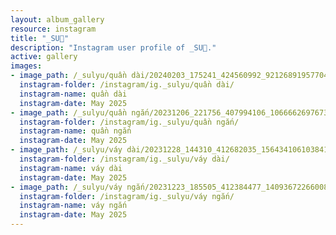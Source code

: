 ```yaml
---
layout: album_gallery
resource: instagram
title: "_SU🎀"
description: "Instagram user profile of _SU🎀."
active: gallery
images: 
- image_path: /_sulyu/quần dài/20240203_175241_424560992_921268919577047_8169774877679407313_n.jpg
  instagram-folder: /instagram/ig._sulyu/quần dài/
  instagram-name: quần dài
  instagram-date: May 2025
- image_path: /_sulyu/quần ngắn/20231206_221756_407994106_1066662697673097_7436344699206485357_n.jpg
  instagram-folder: /instagram/ig._sulyu/quần ngắn/
  instagram-name: quần ngắn
  instagram-date: May 2025
- image_path: /_sulyu/váy dài/20231228_144310_412682035_1564341061038417_5981571753122385915_n.jpg
  instagram-folder: /instagram/ig._sulyu/váy dài/
  instagram-name: váy dài
  instagram-date: May 2025
- image_path: /_sulyu/váy ngắn/20231223_185505_412384477_1409367226600892_1556114953737945102_n.jpg
  instagram-folder: /instagram/ig._sulyu/váy ngắn/
  instagram-name: váy ngắn
  instagram-date: May 2025
---
```

